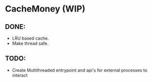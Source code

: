 # CacheMoney (WIP)

## DONE:
- LRU based cache.
- Make thread safe.

## TODO:
- Create Multithreaded entrypoint and api's for external processes to interact
